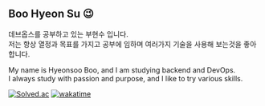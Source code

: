 ## Boo Hyeon Su 😉
데브옵스를 공부하고 있는 부현수 입니다. <br>
저는 항상 열정과 목표를 가지고 공부에 임하며 여러가지 기술을 사용해 보는것을 좋아합니다.

My name is Hyeonsoo Boo, and I am studying backend and DevOps. <br>
I always study with passion and purpose, and I like to try various skills.

[![Solved.ac](http://mazassumnida.wtf/api/mini/generate_badge?boj=azxcv1768)](https://solved.ac/azxcv1768)
[![wakatime](https://wakatime.com/badge/user/6d20de50-35f8-42c1-a448-76255e774dbb/project/280be296-927d-4f7a-8d98-0d02a21cbd7e.svg)](https://wakatime.com/badge/user/6d20de50-35f8-42c1-a448-76255e774dbb/project/280be296-927d-4f7a-8d98-0d02a21cbd7e)
